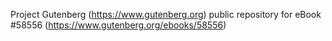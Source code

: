Project Gutenberg (https://www.gutenberg.org) public repository for
eBook #58556 (https://www.gutenberg.org/ebooks/58556)
